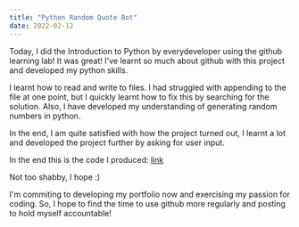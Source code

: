 ```yaml
---
title: "Python Random Quote Bot"
date: 2022-02-12
---
```


Today, I did the Introduction to Python by everydeveloper using the github learning lab!
It was great! I've learnt so much about github with this project and developed my python skills.

I learnt how to read and write to files. I had struggled with appending to the file at one point,
but I quickly learnt how to fix this by searching for the solution. Also, I have developed my
understanding of generating random numbers in python. 

In the end, I am quite satisfied with how the project turned out, I learnt a lot and developed
the project further by asking for user input.

In the end this is the code I produced: [link](https://github.com/viaod/python-random-quote/blob/master/get-quote.py)

Not too shabby, I hope :) 

I'm commiting to developing my portfolio now and exercising my passion for coding. 
So, I hope to find the time to use github more regularly and posting to hold myself accountable!
